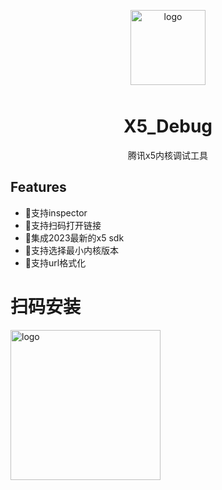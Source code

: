 <p align="center">
    <img alt="logo" src="https://vrhouse-storage.oss-cn-shanghai.aliyuncs.com/wyw/logo@64x64.png" width="120" height="120" style="margin-bottom: 10px;">
</p>

<h1 align="center">X5_Debug</h1>

<p align="center">腾讯x5内核调试工具</p>

## Features  <br>
- 💪支持inspector<br>
- 💪支持扫码打开链接  <br>
- 🍭集成2023最新的x5 sdk  <br>
- 🍭支持选择最小内核版本  <br>
- 🍭支持url格式化 <br>
 
<p align="center">
    <h1>扫码安装</h1>
    <img alt="logo" src="https://vrhouse-storage.oss-cn-shanghai.aliyuncs.com/wyw/install_qrcode.png" width="240" height="240" style="margin-bottom: 10px;">
</p>
